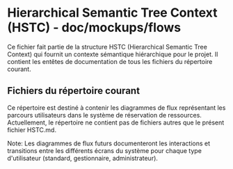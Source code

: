 # Hierarchical Semantic Tree Context (HSTC) - doc/mockups/flows

Ce fichier fait partie de la structure HSTC (Hierarchical Semantic Tree Context) qui fournit un contexte sémantique hiérarchique pour le projet. Il contient les entêtes de documentation de tous les fichiers du répertoire courant.

## Fichiers du répertoire courant

Ce répertoire est destiné à contenir les diagrammes de flux représentant les parcours utilisateurs dans le système de réservation de ressources. Actuellement, le répertoire ne contient pas de fichiers autres que le présent fichier HSTC.md.

Note: Les diagrammes de flux futurs documenteront les interactions et transitions entre les différents écrans du système pour chaque type d'utilisateur (standard, gestionnaire, administrateur).
